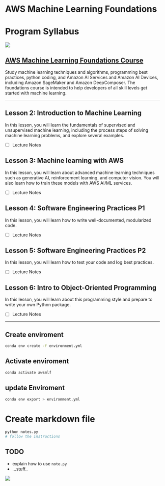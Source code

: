 # AWS Machine Learning Foundations
# Program Syllabus






![](https://i.imgur.com/p8f02hq.png)

## [AWS Machine Learning Foundations Course](https://www.udacity.com/course/aws-machine-learning-foundations--ud090)



Study machine learning techniques and algorithms, programming best practices, python coding, and Amazon AI Services and Amazon AI Devices, including Amazon SageMaker and Amazon DeepComposer. The foundations course is intended to help developers of all skill levels get started with machine learning.

---

## Lesson 2: Introduction to Machine Learning
In this lesson, you will learn the fundamentals of supervised and unsupervised machine learning, including the process steps of solving machine learning problems, and explore several examples.

- [ ] Lecture Notes

## Lesson 3: Machine learning with AWS
In this lesson, you will learn about advanced machine learning techniques such as generative AI, reinforcement learning, and computer vision. You will also learn how to train these models with AWS AI/ML services.

- [ ] Lecture Notes


## Lesson 4: Software Engineering Practices P1
In this lesson, you will learn how to write well-documented, modularized code.

- [ ] Lecture Notes

## Lesson 5: Software Engineering Practices P2
In this lesson, you will learn how to test your code and log best practices.

- [ ] Lecture Notes

## Lesson 6: Intro to Object-Oriented Programming
In this lesson, you will learn about this programming style and prepare to write your own Python package.

- [ ] Lecture Notes


-----------------------

## Create enviroment
```bash
conda env create -f environment.yml
```
## Activate enviroment
```bash
conda activate awsmlf
```


## update Enviroment
```bash
conda env export > environment.yml
```

# Create markdown file

```bash
python notes.py
# follow the instructions

```

## TODO
- explain how to use `note.py`
- ...stuff..

![](https://media.giphy.com/media/Ll2fajzk9DgaY/giphy.gif)
